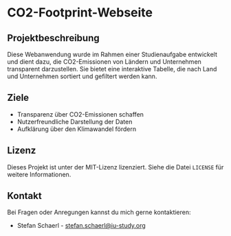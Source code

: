 # CO2-Footprint-Webseite

## Projektbeschreibung

Diese Webanwendung wurde im Rahmen einer Studienaufgabe entwickelt und dient dazu, die CO2-Emissionen von Ländern und Unternehmen transparent darzustellen. Sie bietet eine interaktive Tabelle, die nach Land und Unternehmen sortiert und gefiltert werden kann.

## Ziele

*   Transparenz über CO2-Emissionen schaffen
*   Nutzerfreundliche Darstellung der Daten
*   Aufklärung über den Klimawandel fördern

## Lizenz

Dieses Projekt ist unter der MIT-Lizenz lizenziert. Siehe die Datei `LICENSE` für weitere Informationen.

## Kontakt

Bei Fragen oder Anregungen kannst du mich gerne kontaktieren:

*   Stefan Schaerl - stefan.schaerl@iu-study.org
